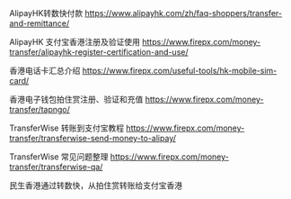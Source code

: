 
AlipayHK转数快付款
https://www.alipayhk.com/zh/faq-shoppers/transfer-and-remittance/

AlipayHK 支付宝香港注册及验证使用
https://www.firepx.com/money-transfer/alipayhk-register-certification-and-use/

香港电话卡汇总介绍
https://www.firepx.com/useful-tools/hk-mobile-sim-card/

香港电子钱包拍住赏注册、验证和充值
https://www.firepx.com/money-transfer/tapngo/

TransferWise 转账到支付宝教程
https://www.firepx.com/money-transfer/transferwise-send-money-to-alipay/

TransferWise 常见问题整理
https://www.firepx.com/money-transfer/transferwise-qa/

民生香港通过转数快，从拍住赏转账给支付宝香港

